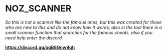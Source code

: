 # NOZ_SCANNER

*So this is not a scanner like the famous ones, but this was created for those who are new to this and do not know how it works, also in the tool there is a small scanner function that searches for the famous cheats, also if you need help enter the discord*


**https://discord.gg/xqB8Gnw9qh**
